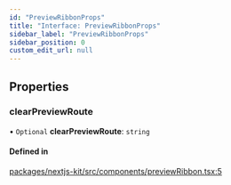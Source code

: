 ```yaml
---
id: "PreviewRibbonProps"
title: "Interface: PreviewRibbonProps"
sidebar_label: "PreviewRibbonProps"
sidebar_position: 0
custom_edit_url: null
---
```


## Properties

### clearPreviewRoute

• `Optional` **clearPreviewRoute**: `string`

#### Defined in

[packages/nextjs-kit/src/components/previewRibbon.tsx:5](https://github.com/pantheon-systems/decoupled-kit-js/blob/5049fc03/packages/nextjs-kit/src/components/previewRibbon.tsx#L5)
